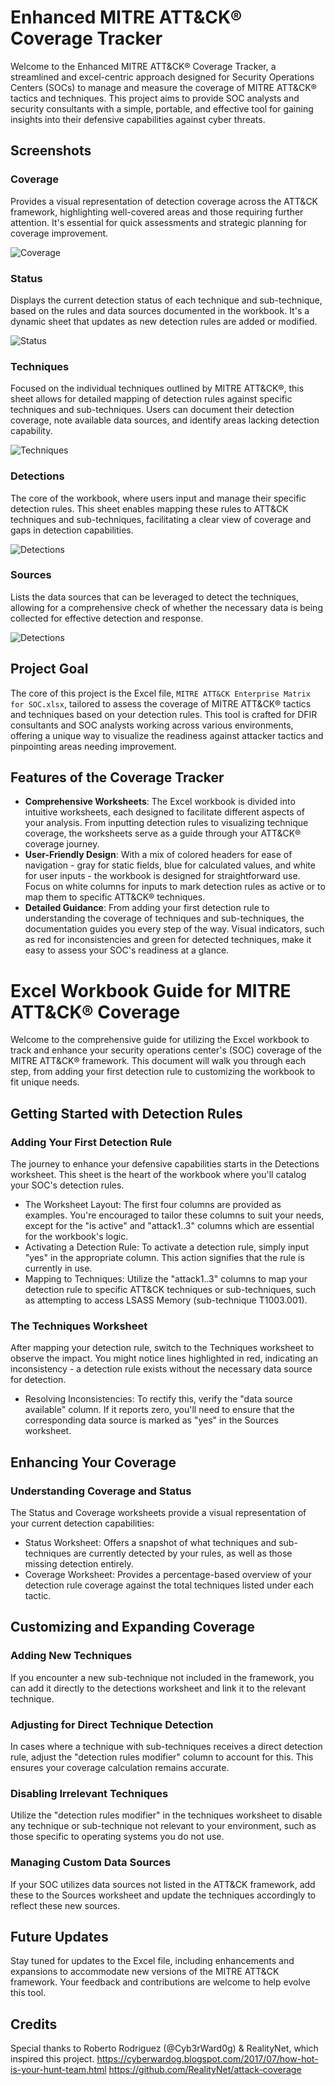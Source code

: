 
# Enhanced MITRE ATT&CK® Coverage Tracker

Welcome to the Enhanced MITRE ATT&CK® Coverage Tracker, a streamlined and excel-centric approach designed for Security Operations Centers (SOCs) to manage and measure the coverage of MITRE ATT&CK® tactics and techniques. This project aims to provide SOC analysts and security consultants with a simple, portable, and effective tool for gaining insights into their defensive capabilities against cyber threats.

## Screenshots
### Coverage
Provides a visual representation of detection coverage across the ATT&CK framework, highlighting well-covered areas and those requiring further attention. It's essential for quick assessments and strategic planning for coverage improvement.

![Coverage](images/Coverage.png)

### Status
Displays the current detection status of each technique and sub-technique, based on the rules and data sources documented in the workbook. It's a dynamic sheet that updates as new detection rules are added or modified.

![Status](images/Status.png)

### Techniques
Focused on the individual techniques outlined by MITRE ATT&CK®, this sheet allows for detailed mapping of detection rules against specific techniques and sub-techniques. Users can document their detection coverage, note available data sources, and identify areas lacking detection capability.

![Techniques](images/Techniques.png)

### Detections
The core of the workbook, where users input and manage their specific detection rules. This sheet enables mapping these rules to ATT&CK techniques and sub-techniques, facilitating a clear view of coverage and gaps in detection capabilities.

![Detections](images/Detections.png)

### Sources
Lists the data sources that can be leveraged to detect the techniques, allowing for a comprehensive check of whether the necessary data is being collected for effective detection and response.

![Detections](images/Sources.png)

## Project Goal

The core of this project is the Excel file, `MITRE ATT&CK Enterprise Matrix for SOC.xlsx`, tailored to assess the coverage of MITRE ATT&CK® tactics and techniques based on your detection rules. This tool is crafted for DFIR consultants and SOC analysts working across various environments, offering a unique way to visualize the readiness against attacker tactics and pinpointing areas needing improvement.

## Features of the Coverage Tracker

- **Comprehensive Worksheets**: The Excel workbook is divided into intuitive worksheets, each designed to facilitate different aspects of your analysis. From inputting detection rules to visualizing technique coverage, the worksheets serve as a guide through your ATT&CK® coverage journey.
- **User-Friendly Design**: With a mix of colored headers for ease of navigation - gray for static fields, blue for calculated values, and white for user inputs - the workbook is designed for straightforward use. Focus on white columns for inputs to mark detection rules as active or to map them to specific ATT&CK® techniques.
- **Detailed Guidance**: From adding your first detection rule to understanding the coverage of techniques and sub-techniques, the documentation guides you every step of the way. Visual indicators, such as red for inconsistencies and green for detected techniques, make it easy to assess your SOC's readiness at a glance.

# Excel Workbook Guide for MITRE ATT&CK® Coverage
Welcome to the comprehensive guide for utilizing the Excel workbook to track and enhance your security operations center's (SOC) coverage of the MITRE ATT&CK® framework. This document will walk you through each step, from adding your first detection rule to customizing the workbook to fit unique needs.

## Getting Started with Detection Rules
### Adding Your First Detection Rule
The journey to enhance your defensive capabilities starts in the Detections worksheet. This sheet is the heart of the workbook where you'll catalog your SOC's detection rules.

* The Worksheet Layout: The first four columns are provided as examples. You're encouraged to tailor these columns to suit your needs, except for the "is active" and "attack1..3" columns which are essential for the workbook's logic.
* Activating a Detection Rule: To activate a detection rule, simply input "yes" in the appropriate column. This action signifies that the rule is currently in use.
* Mapping to Techniques: Utilize the "attack1..3" columns to map your detection rule to specific ATT&CK techniques or sub-techniques, such as attempting to access LSASS Memory (sub-technique T1003.001).

### The Techniques Worksheet
After mapping your detection rule, switch to the Techniques worksheet to observe the impact. You might notice lines highlighted in red, indicating an inconsistency - a detection rule exists without the necessary data source for detection.

* Resolving Inconsistencies: To rectify this, verify the "data source available" column. If it reports zero, you'll need to ensure that the corresponding data source is marked as "yes" in the Sources worksheet.

## Enhancing Your Coverage
### Understanding Coverage and Status
The Status and Coverage worksheets provide a visual representation of your current detection capabilities:

* Status Worksheet: Offers a snapshot of what techniques and sub-techniques are currently detected by your rules, as well as those missing detection entirely.
* Coverage Worksheet: Provides a percentage-based overview of your detection rule coverage against the total techniques listed under each tactic.

## Customizing and Expanding Coverage
### Adding New Techniques
If you encounter a new sub-technique not included in the framework, you can add it directly to the detections worksheet and link it to the relevant technique.

### Adjusting for Direct Technique Detection
In cases where a technique with sub-techniques receives a direct detection rule, adjust the "detection rules modifier" column to account for this. This ensures your coverage calculation remains accurate.

### Disabling Irrelevant Techniques
Utilize the "detection rules modifier" in the techniques worksheet to disable any technique or sub-technique not relevant to your environment, such as those specific to operating systems you do not use.

### Managing Custom Data Sources
If your SOC utilizes data sources not listed in the ATT&CK framework, add these to the Sources worksheet and update the techniques accordingly to reflect these new sources.

## Future Updates

Stay tuned for updates to the Excel file, including enhancements and expansions to accommodate new versions of the MITRE ATT&CK framework. Your feedback and contributions are welcome to help evolve this tool.

## Credits

Special thanks to Roberto Rodriguez (@Cyb3rWard0g) & RealityNet, which inspired this project.
https://cyberwardog.blogspot.com/2017/07/how-hot-is-your-hunt-team.html
https://github.com/RealityNet/attack-coverage
